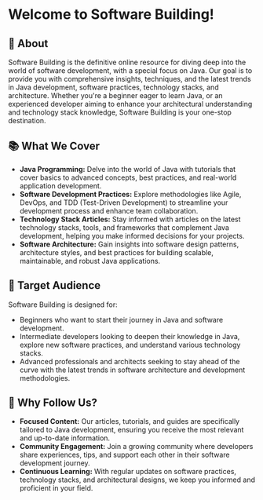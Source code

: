 # Welcome to Software Building!

## 🚀 About

Software Building is the definitive online resource for diving deep into the world of software development, with a special focus on Java. Our goal is to provide you with comprehensive insights, techniques, and the latest trends in Java development, software practices, technology stacks, and architecture. Whether you're a beginner eager to learn Java, or an experienced developer aiming to enhance your architectural understanding and technology stack knowledge, Software Building is your one-stop destination.

## 📚 What We Cover

- **Java Programming:** Delve into the world of Java with tutorials that cover basics to advanced concepts, best practices, and real-world application development.
- **Software Development Practices:** Explore methodologies like Agile, DevOps, and TDD (Test-Driven Development) to streamline your development process and enhance team collaboration.
- **Technology Stack Articles:** Stay informed with articles on the latest technology stacks, tools, and frameworks that complement Java development, helping you make informed decisions for your projects.
- **Software Architecture:** Gain insights into software design patterns, architecture styles, and best practices for building scalable, maintainable, and robust Java applications.

## 🎯 Target Audience

Software Building is designed for:
- Beginners who want to start their journey in Java and software development.
- Intermediate developers looking to deepen their knowledge in Java, explore new software practices, and understand various technology stacks.
- Advanced professionals and architects seeking to stay ahead of the curve with the latest trends in software architecture and development methodologies.

## 🌟 Why Follow Us?

- **Focused Content:** Our articles, tutorials, and guides are specifically tailored to Java development, ensuring you receive the most relevant and up-to-date information.
- **Community Engagement:** Join a growing community where developers share experiences, tips, and support each other in their software development journey.
- **Continuous Learning:** With regular updates on software practices, technology stacks, and architectural designs, we keep you informed and proficient in your field.
